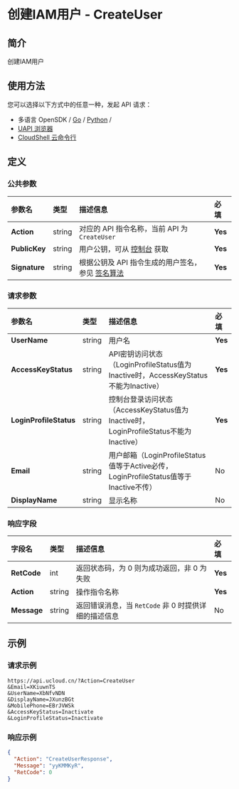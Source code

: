 # 创建IAM用户 - CreateUser

## 简介

创建IAM用户






## 使用方法

您可以选择以下方式中的任意一种，发起 API 请求：
- 多语言 OpenSDK / [Go](https://github.com/ucloud/ucloud-sdk-go) / [Python](https://github.com/ucloud/ucloud-sdk-python3) /
- [UAPI 浏览器](https://console.ucloud.cn/uapi/detail?id=CreateUser)
- [CloudShell 云命令行](https://shell.ucloud.cn/)


## 定义

### 公共参数

| 参数名 | 类型 | 描述信息 | 必填 |
|:---|:---|:---|:---|
| **Action**     | string  | 对应的 API 指令名称，当前 API 为 `CreateUser`                        | **Yes** |
| **PublicKey**  | string  | 用户公钥，可从 [控制台](https://console.ucloud.cn/uapi/apikey) 获取                                             | **Yes** |
| **Signature**  | string  | 根据公钥及 API 指令生成的用户签名，参见 [签名算法](api/summary/signature.md)  | **Yes** |

### 请求参数

| 参数名 | 类型 | 描述信息 | 必填 |
|:---|:---|:---|:---|
| **UserName** | string | 用户名 |**Yes**|
| **AccessKeyStatus** | string | API密钥访问状态（LoginProfileStatus值为Inactive时，AccessKeyStatus不能为Inactive） |**Yes**|
| **LoginProfileStatus** | string | 控制台登录访问状态（AccessKeyStatus值为Inactive时，LoginProfileStatus不能为Inactive） |**Yes**|
| **Email** | string | 用户邮箱（LoginProfileStatus值等于Active必传，LoginProfileStatus值等于Inactive不传） |No|
| **DisplayName** | string | 显示名称 |No|

### 响应字段

| 字段名 | 类型 | 描述信息 | 必填 |
|:---|:---|:---|:---|
| **RetCode** | int | 返回状态码，为 0 则为成功返回，非 0 为失败 |**Yes**|
| **Action** | string | 操作指令名称 |**Yes**|
| **Message** | string | 返回错误消息，当 `RetCode` 非 0 时提供详细的描述信息 |No|




## 示例

### 请求示例
    
```
https://api.ucloud.cn/?Action=CreateUser
&Email=XKiuwnTS
&UserName=XbNfvNDN
&DisplayName=JXunzBGt
&MobilePhone=EBrJVWSk
&AccessKeyStatus=Inactivate
&LoginProfileStatus=Inactivate
```

### 响应示例
    
```json
{
  "Action": "CreateUserResponse",
  "Message": "yyKMMKyR",
  "RetCode": 0
}
```





